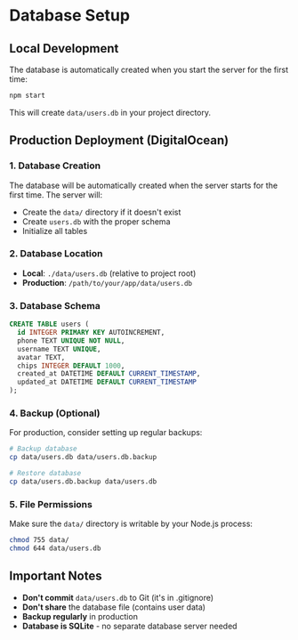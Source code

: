 # Database Setup

## Local Development

The database is automatically created when you start the server for the first time:

```bash
npm start
```

This will create `data/users.db` in your project directory.

## Production Deployment (DigitalOcean)

### 1. Database Creation
The database will be automatically created when the server starts for the first time. The server will:
- Create the `data/` directory if it doesn't exist
- Create `users.db` with the proper schema
- Initialize all tables

### 2. Database Location
- **Local**: `./data/users.db` (relative to project root)
- **Production**: `/path/to/your/app/data/users.db`

### 3. Database Schema
```sql
CREATE TABLE users (
  id INTEGER PRIMARY KEY AUTOINCREMENT,
  phone TEXT UNIQUE NOT NULL,
  username TEXT UNIQUE,
  avatar TEXT,
  chips INTEGER DEFAULT 1000,
  created_at DATETIME DEFAULT CURRENT_TIMESTAMP,
  updated_at DATETIME DEFAULT CURRENT_TIMESTAMP
);
```

### 4. Backup (Optional)
For production, consider setting up regular backups:

```bash
# Backup database
cp data/users.db data/users.db.backup

# Restore database
cp data/users.db.backup data/users.db
```

### 5. File Permissions
Make sure the `data/` directory is writable by your Node.js process:

```bash
chmod 755 data/
chmod 644 data/users.db
```

## Important Notes

- **Don't commit** `data/users.db` to Git (it's in .gitignore)
- **Don't share** the database file (contains user data)
- **Backup regularly** in production
- **Database is SQLite** - no separate database server needed
